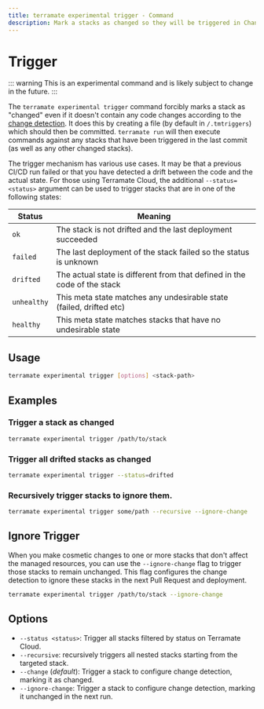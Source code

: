 ```yaml
---
title: terramate experimental trigger - Command
description: Mark a stacks as changed so they will be triggered in Change Detection by using the `terramate experimental trigger` command.
---
```


# Trigger

::: warning
This is an experimental command and is likely subject to change in the future.
:::

The `terramate experimental trigger` command forcibly marks a stack as "changed" even if it doesn't contain any code changes according to the
[change detection](../../../change-detection/index.md). It does this by creating a file (by default in `/.tmtriggers`)
which should then be committed. `terramate run` will then execute commands against any stacks that have been triggered
in the last commit (as well as any other changed stacks).

The trigger mechanism has various use cases. It may be that a previous CI/CD run failed or that you have detected a drift between the code and the actual state. For those using Terramate Cloud, the additional `--status=<status>` argument can be used to trigger stacks that are in one of the following states:

| Status      | Meaning                                                                  |
| ----------- | ------------------------------------------------------------------------ |
| `ok`        | The stack is not drifted and the last deployment succeeded               |
| `failed`    | The last deployment of the stack failed so the status is unknown         |
| `drifted`   | The actual state is different from that defined in the code of the stack  |
| `unhealthy` | This meta state matches any undesirable state (failed, drifted etc)      |
| `healthy`   | This meta state matches stacks that have no undesirable state            |

## Usage

```sh
terramate experimental trigger [options] <stack-path>
```

## Examples

### Trigger a stack as changed

```bash
terramate experimental trigger /path/to/stack
```

### Trigger all drifted stacks as changed

```bash
terramate experimental trigger --status=drifted
```

### Recursively trigger stacks to ignore them.

```bash
terramate experimental trigger some/path --recursive --ignore-change
```

## Ignore Trigger

When you make cosmetic changes to one or more stacks that don't affect the managed resources, you can use the `--ignore-change` flag to trigger those stacks to remain unchanged.
This flag configures the change detection to ignore these stacks in the next Pull Request and deployment.

```bash
terramate experimental trigger /path/to/stack --ignore-change
```

## Options

- `--status <status>`: Trigger all stacks filtered by status on Terramate Cloud.
- `--recursive`: recursively triggers all nested stacks starting from the targeted stack.
- `--change` (*default*): Trigger a stack to configure change detection, marking it as changed.
- `--ignore-change`: Trigger a stack to configure change detection, marking it unchanged in the next run.

